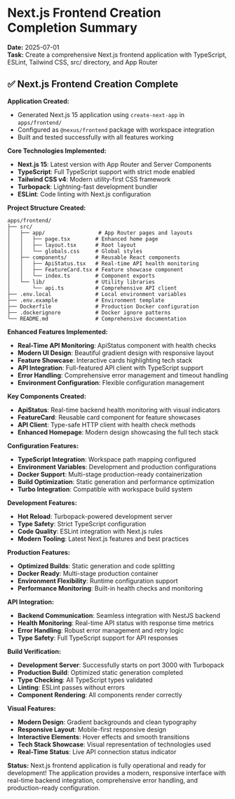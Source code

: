 # Next.js Frontend Creation Completion Summary

**Date:** 2025-07-01  
**Task:** Create a comprehensive Next.js frontend application with TypeScript, ESLint, Tailwind CSS, src/ directory, and App Router

## ✅ Next.js Frontend Creation Complete

**Application Created:**
- Generated Next.js 15 application using `create-next-app` in `apps/frontend/`
- Configured as `@nexus/frontend` package with workspace integration
- Built and tested successfully with all features working

**Core Technologies Implemented:**
- **Next.js 15**: Latest version with App Router and Server Components
- **TypeScript**: Full TypeScript support with strict mode enabled
- **Tailwind CSS v4**: Modern utility-first CSS framework
- **Turbopack**: Lightning-fast development bundler
- **ESLint**: Code linting with Next.js configuration

**Project Structure Created:**
```
apps/frontend/
├── src/
│   ├── app/                 # App Router pages and layouts
│   │   ├── page.tsx        # Enhanced home page
│   │   ├── layout.tsx      # Root layout
│   │   └── globals.css     # Global styles
│   ├── components/         # Reusable React components
│   │   ├── ApiStatus.tsx   # Real-time API health monitoring
│   │   ├── FeatureCard.tsx # Feature showcase component
│   │   └── index.ts        # Component exports
│   └── lib/                # Utility libraries
│       └── api.ts          # Comprehensive API client
├── .env.local              # Local environment variables
├── .env.example            # Environment template
├── Dockerfile              # Production Docker configuration
├── .dockerignore           # Docker ignore patterns
└── README.md               # Comprehensive documentation
```

**Enhanced Features Implemented:**
- **Real-Time API Monitoring**: ApiStatus component with health checks
- **Modern UI Design**: Beautiful gradient design with responsive layout
- **Feature Showcase**: Interactive cards highlighting tech stack
- **API Integration**: Full-featured API client with TypeScript support
- **Error Handling**: Comprehensive error management and timeout handling
- **Environment Configuration**: Flexible configuration management

**Key Components Created:**
- **ApiStatus**: Real-time backend health monitoring with visual indicators
- **FeatureCard**: Reusable card component for feature showcases
- **API Client**: Type-safe HTTP client with health check methods
- **Enhanced Homepage**: Modern design showcasing the full tech stack

**Configuration Features:**
- **TypeScript Integration**: Workspace path mapping configured
- **Environment Variables**: Development and production configurations
- **Docker Support**: Multi-stage production-ready containerization
- **Build Optimization**: Static generation and performance optimization
- **Turbo Integration**: Compatible with workspace build system

**Development Features:**
- **Hot Reload**: Turbopack-powered development server
- **Type Safety**: Strict TypeScript configuration
- **Code Quality**: ESLint integration with Next.js rules
- **Modern Tooling**: Latest Next.js features and best practices

**Production Features:**
- **Optimized Builds**: Static generation and code splitting
- **Docker Ready**: Multi-stage production container
- **Environment Flexibility**: Runtime configuration support
- **Performance Monitoring**: Built-in health checks and monitoring

**API Integration:**
- **Backend Communication**: Seamless integration with NestJS backend
- **Health Monitoring**: Real-time API status with response time metrics
- **Error Handling**: Robust error management and retry logic
- **Type Safety**: Full TypeScript support for API responses

**Build Verification:**
- **Development Server**: Successfully starts on port 3000 with Turbopack
- **Production Build**: Optimized static generation completed
- **Type Checking**: All TypeScript types validated
- **Linting**: ESLint passes without errors
- **Component Rendering**: All components render correctly

**Visual Features:**
- **Modern Design**: Gradient backgrounds and clean typography
- **Responsive Layout**: Mobile-first responsive design
- **Interactive Elements**: Hover effects and smooth transitions
- **Tech Stack Showcase**: Visual representation of technologies used
- **Real-Time Status**: Live API connection status indicator

**Status:** Next.js frontend application is fully operational and ready for development! The application provides a modern, responsive interface with real-time backend integration, comprehensive error handling, and production-ready configuration.
